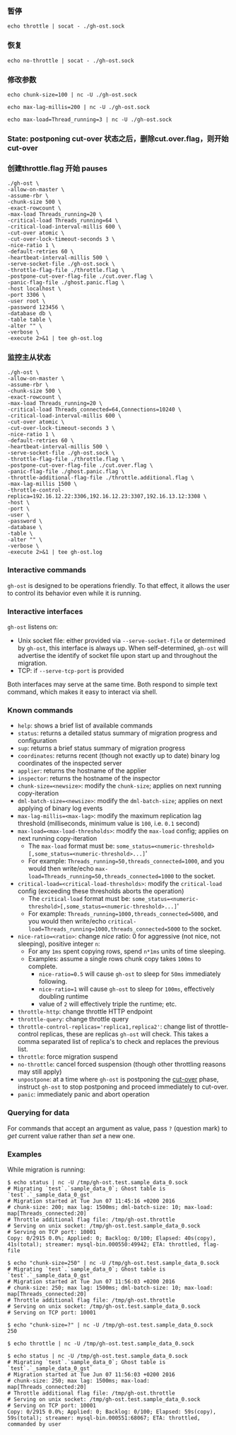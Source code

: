 ### 暂停
```shell
echo throttle | socat - ./gh-ost.sock
```
### 恢复
```shell
echo no-throttle | socat - ./gh-ost.sock
```
### 修改参数
```shell
echo chunk-size=100 | nc -U ./gh-ost.sock
```
```shell
echo max-lag-millis=200 | nc -U ./gh-ost.sock
```
```shell
echo max-load=Thread_running=3 | nc -U ./gh-ost.sock
```

### State: postponing cut-over 状态之后，删除cut.over.flag，则开始cut-over
### 创建throttle.flag 开始 pauses
```shell
./gh-ost \
-allow-on-master \
-assume-rbr \
-chunk-size 500 \
-exact-rowcount \
-max-load Threads_running=20 \
-critical-load Threads_running=64 \
-critical-load-interval-millis 600 \
-cut-over atomic \
-cut-over-lock-timeout-seconds 3 \
-nice-ratio 1 \
-default-retries 60 \
-heartbeat-interval-millis 500 \
-serve-socket-file ./gh-ost.sock \
-throttle-flag-file ./throttle.flag \
-postpone-cut-over-flag-file ./cut.over.flag \
-panic-flag-file ./ghost.panic.flag \
-host localhost \
-port 3306 \
-user root \
-password 123456 \
-database db \
-table table \
-alter "" \
-verbose \
-execute 2>&1 | tee gh-ost.log

```
### 监控主从状态
```shell
./gh-ost \
-allow-on-master \
-assume-rbr \
-chunk-size 500 \
-exact-rowcount \
-max-load Threads_running=20 \
-critical-load Threads_connected=64,Connections=10240 \
-critical-load-interval-millis 600 \
-cut-over atomic \
-cut-over-lock-timeout-seconds 3 \
-nice-ratio 1 \
-default-retries 60 \
-heartbeat-interval-millis 500 \
-serve-socket-file ./gh-ost.sock \
-throttle-flag-file ./throttle.flag \
-postpone-cut-over-flag-file ./cut.over.flag \
-panic-flag-file ./ghost.panic.flag \
-throttle-additional-flag-file ./throttle.additional.flag \
-max-lag-millis 1500 \
-throttle-control-replica=192.16.12.22:3306,192.16.12.23:3307,192.16.13.12:3308 \
-host \
-port \
-user \
-password \
-database \
-table \
-alter "" \
-verbose \
-execute 2>&1 | tee gh-ost.log
```

### Interactive commands

`gh-ost` is designed to be operations friendly. To that effect, it allows the user to control its behavior even while it is running.

### Interactive interfaces

`gh-ost` listens on:

- Unix socket file: either provided via `--serve-socket-file` or determined by `gh-ost`, this interface is always up.
  When self-determined, `gh-ost` will advertise the identify of socket file upon start up and throughout the migration.
- TCP: if `--serve-tcp-port` is provided

Both interfaces may serve at the same time. Both respond to simple text command, which makes it easy to interact via shell.

### Known commands

- `help`: shows a brief list of available commands
- `status`: returns a detailed status summary of migration progress and configuration
- `sup`: returns a brief status summary of migration progress
- `coordinates`: returns recent (though not exactly up to date) binary log coordinates of the inspected server
- `applier`: returns the hostname of the applier
- `inspector`: returns the hostname of the inspector
- `chunk-size=<newsize>`: modify the `chunk-size`; applies on next running copy-iteration
- `dml-batch-size=<newsize>`: modify the `dml-batch-size`; applies on next applying of binary log events
- `max-lag-millis=<max-lag>`: modify the maximum replication lag threshold (milliseconds, minimum value is `100`, i.e. `0.1` second)
- `max-load=<max-load-thresholds>`: modify the `max-load` config; applies on next running copy-iteration
  - The `max-load` format must be: `some_status=<numeric-threshold>[,some_status=<numeric-threshold>...]`'
  - For example: `Threads_running=50,threads_connected=1000`, and you would then write/echo `max-load=Threads_running=50,threads_connected=1000` to the socket.
- `critical-load=<critical-load-thresholds>`: modify the `critical-load` config (exceeding these thresholds aborts the operation)
  - The `critical-load` format must be: `some_status=<numeric-threshold>[,some_status=<numeric-threshold>...]`'
  - For example: `Threads_running=1000,threads_connected=5000`, and you would then write/echo `critical-load=Threads_running=1000,threads_connected=5000` to the socket.
- `nice-ratio=<ratio>`: change _nice_ ratio: 0 for aggressive (not nice, not sleeping), positive integer `n`:
  - For any `1ms` spent copying rows, spend `n*1ms` units of time sleeping.
  - Examples: assume a single rows chunk copy takes `100ms` to complete.
    - `nice-ratio=0.5` will cause `gh-ost` to sleep for `50ms` immediately following.
    - `nice-ratio=1` will cause `gh-ost` to sleep for `100ms`, effectively doubling runtime
    - value of `2` will effectively triple the runtime; etc.
- `throttle-http`: change throttle HTTP endpoint
- `throttle-query`: change throttle query
- `throttle-control-replicas='replica1,replica2'`: change list of throttle-control replicas, these are replicas `gh-ost` will check. This takes a comma separated list of replica's to check and replaces the previous list.
- `throttle`: force migration suspend
- `no-throttle`: cancel forced suspension (though other throttling reasons may still apply)
- `unpostpone`: at a time where `gh-ost` is postponing the [cut-over](cut-over.md) phase, instruct `gh-ost` to stop postponing and proceed immediately to cut-over.
- `panic`: immediately panic and abort operation

### Querying for data

For commands that accept an argument as value, pass `?` (question mark) to _get_ current value rather than _set_ a new one.

### Examples

While migration is running:

```shell
$ echo status | nc -U /tmp/gh-ost.test.sample_data_0.sock
# Migrating `test`.`sample_data_0`; Ghost table is `test`.`_sample_data_0_gst`
# Migration started at Tue Jun 07 11:45:16 +0200 2016
# chunk-size: 200; max lag: 1500ms; dml-batch-size: 10; max-load: map[Threads_connected:20]
# Throttle additional flag file: /tmp/gh-ost.throttle
# Serving on unix socket: /tmp/gh-ost.test.sample_data_0.sock
# Serving on TCP port: 10001
Copy: 0/2915 0.0%; Applied: 0; Backlog: 0/100; Elapsed: 40s(copy), 41s(total); streamer: mysql-bin.000550:49942; ETA: throttled, flag-file
```

```shell
$ echo "chunk-size=250" | nc -U /tmp/gh-ost.test.sample_data_0.sock
# Migrating `test`.`sample_data_0`; Ghost table is `test`.`_sample_data_0_gst`
# Migration started at Tue Jun 07 11:56:03 +0200 2016
# chunk-size: 250; max lag: 1500ms; dml-batch-size: 10; max-load: map[Threads_connected:20]
# Throttle additional flag file: /tmp/gh-ost.throttle
# Serving on unix socket: /tmp/gh-ost.test.sample_data_0.sock
# Serving on TCP port: 10001
```

```shell
$ echo "chunk-size=?" | nc -U /tmp/gh-ost.test.sample_data_0.sock
250
```

```shell
$ echo throttle | nc -U /tmp/gh-ost.test.sample_data_0.sock

$ echo status | nc -U /tmp/gh-ost.test.sample_data_0.sock
# Migrating `test`.`sample_data_0`; Ghost table is `test`.`_sample_data_0_gst`
# Migration started at Tue Jun 07 11:56:03 +0200 2016
# chunk-size: 250; max lag: 1500ms; max-load: map[Threads_connected:20]
# Throttle additional flag file: /tmp/gh-ost.throttle
# Serving on unix socket: /tmp/gh-ost.test.sample_data_0.sock
# Serving on TCP port: 10001
Copy: 0/2915 0.0%; Applied: 0; Backlog: 0/100; Elapsed: 59s(copy), 59s(total); streamer: mysql-bin.000551:68067; ETA: throttled, commanded by user
```
